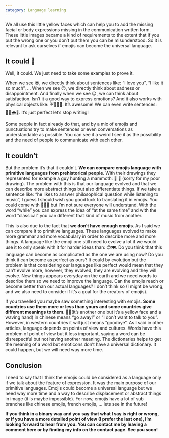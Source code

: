 ```yaml
---
category: Language learning
---
```


We all use this little yellow faces which can help you to add the missing facial or body expressions missing in the communication written form. These little images became a kind of requirements to the extent that if you put the wrong one or you don’t put them you can be misunderstood. So it is relevant to ask ourselves if emojis can become the universal language.

## It could 🤔

Well, it could. We just need to take some examples to prove it.

When we see 😍, we directly think about sentences like: “I love you”, “I like it so much”, …
When we see 😔, we directly think about sadness or disappointment.
And finally when we see 😌, we can think about satisfaction.
Isn’t it a good way to express emotions? And it also works with physical objects like: ☔️🌲🏃‍♂️. It’s awesome! We can even write sentences: 🏃‍♂️🌧🤧. It’s just perfect let’s stop writing!

Some people in fact already do that, and by a mix of emojis and punctuations try to make sentences or even conversations as understandable as possible. You can see it a weird I see it as the possibility and the need of people to communicate with each other.

## It couldn’t
But the problem it’s that it couldn’t. **We can compare emojis language with primitive languages from prehistorical people**. With their drawings they represented for example a guy hunting a mammoth: 🐘 🤺 (sorry for my poor drawing). The problem with this is that our language evolved and that we can describe more abstract things but also differentiate things. If we take a sentence like: “he likes to answer philosophical question while listening to music”, I guess I should wish you good luck to translating it in emojis. You could come with 🤔😌🎻 but I’m not sure everyone will understand. With the word “while” you can express the idea of “at the same time” and with the word “classical” you can different that kind of music from another.

This is also due to the fact that **we don’t have enough emojis**. As I said we can compare it to primitive languages. These languages evolved to make more grammar and more vocabulary in order to describe more and more things. A language like the emoji one still need to evolve a lot if we would use it to only speak with it for harder ideas than: 😍🍽. Do you think that this language can become as complicated as the one we are using now? Do you think it can become as perfect as ours? It could by evolution but the problem is that considering our languages like perfect would mean that they can’t evolve more, however, they evolved, they are evolving and they will evolve. New things appears everyday on the earth and we need words to describe them so we need to improve the language. Can the emojis reach or become better than our actual languages? I don’t think so (I might be wrong, and we also need to consider if it’s a goal for the creators of emojis).

If you travelled you maybe saw something interesting with emojis. **Some countries use them more or less than yours and some countries give different meanings to them**. 🙋‍♂️(it’s another one but it’s a yellow face and a waving hand) in chinese means “go away!” or “I don’t want to talk to you”. However, in western countries it will just means “goodbye”. As I said in other articles, language depends on points of view and cultures. Words have this problem of point of view but it less important, saying a word can be disrespectful but not having another meaning. The dictionaries helps to get the meaning of a word but emoticons don’t have a universal dictionary. It could happen, but we will need way more time.

## Conclusion
I need to say that I think the emojis could be considered as a language only if we talk about the feature of expression. It was the main purpose of our primitive languages. Emojis could become a universal language but we need way more time and a way to describe displacement or abstract things in image (it is maybe impossible). For now, emojis have a lot of sub branches like chinese emojis, french emojis, … lets see in the future!

**If you think in a binary way and you say that what I say is right or wrong, or if you have a more detailed point of view (I prefer the last one), I’m looking forward to hear from you. You can contact me by leaving a comment here or by finding my info on the contact page. See you soon!**
